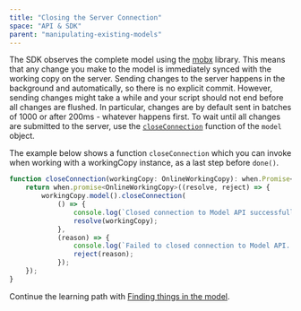 ```yaml
---
title: "Closing the Server Connection"
space: "API & SDK"
parent: "manipulating-existing-models"
---
```

The SDK observes the complete model using the [mobx](https://github.com/mobxjs/mobx) library. This means that any change you make to the model is immediately synced with the working copy on the server. Sending changes to the server happens in the background and automatically, so there is no explicit commit. However, sending changes might take a while and your script should not end before all changes are flushed. In particular, changes are by default sent in batches of 1000 or after 200ms - whatever happens first. To wait until all changes are submitted to the server, use the [`closeConnection`](https://apidocs.mendix.com/modelsdk/latest/classes/model.html#closeconnection) function of the `model` object.

The example below shows a function `closeConnection` which you can invoke when working with a workingCopy instance, as a last step before `done()`.

```js
function closeConnection(workingCopy: OnlineWorkingCopy): when.Promise<OnlineWorkingCopy> {
    return when.promise<OnlineWorkingCopy>((resolve, reject) => {
        workingCopy.model().closeConnection(
            () => {
                console.log(`Closed connection to Model API successfully.`);
                resolve(workingCopy);
            },
            (reason) => {
                console.log(`Failed to closed connection to Model API. Reason: ${reason}`);
                reject(reason);
            });
    });
}
```

Continue the learning path with [Finding things in the model](finding-things-in-the-model).
